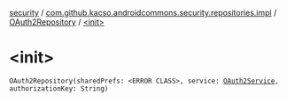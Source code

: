 [security](../../index.md) / [com.github.kacso.androidcommons.security.repositories.impl](../index.md) / [OAuth2Repository](index.md) / [&lt;init&gt;](.)

# &lt;init&gt;

`OAuth2Repository(sharedPrefs: <ERROR CLASS>, service: `[`OAuth2Service`](../../com.github.kacso.androidcommons.security.network.services/-o-auth2-service/index.md)`, authorizationKey: String)`